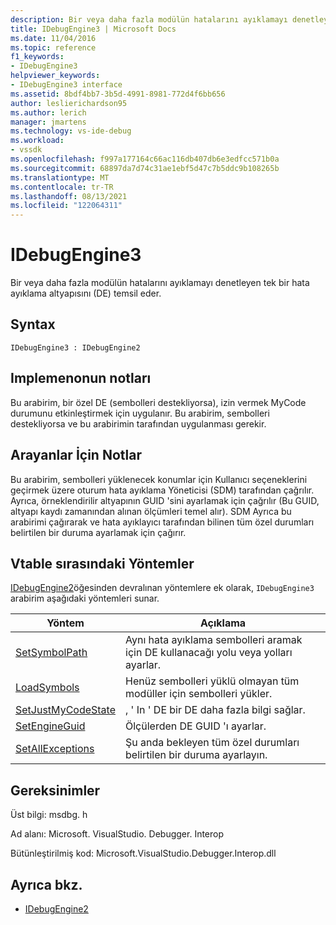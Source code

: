 ```yaml
---
description: Bir veya daha fazla modülün hatalarını ayıklamayı denetleyen tek bir hata ayıklama altyapısını (DE) temsil eder.
title: IDebugEngine3 | Microsoft Docs
ms.date: 11/04/2016
ms.topic: reference
f1_keywords:
- IDebugEngine3
helpviewer_keywords:
- IDebugEngine3 interface
ms.assetid: 8bdf4bb7-3b5d-4991-8981-772d4f6bb656
author: leslierichardson95
ms.author: lerich
manager: jmartens
ms.technology: vs-ide-debug
ms.workload:
- vssdk
ms.openlocfilehash: f997a177164c66ac116db407db6e3edfcc571b0a
ms.sourcegitcommit: 68897da7d74c31ae1ebf5d47c7b5ddc9b108265b
ms.translationtype: MT
ms.contentlocale: tr-TR
ms.lasthandoff: 08/13/2021
ms.locfileid: "122064311"
---
```

# <a name="idebugengine3"></a>IDebugEngine3
Bir veya daha fazla modülün hatalarını ayıklamayı denetleyen tek bir hata ayıklama altyapısını (DE) temsil eder.

## <a name="syntax"></a>Syntax

```
IDebugEngine3 : IDebugEngine2
```

## <a name="notes-for-implementers"></a>Implemenonun notları
 Bu arabirim, bir özel DE (sembolleri destekliyorsa), izin vermek MyCode durumunu etkinleştirmek için uygulanır. Bu arabirim, sembolleri destekliyorsa ve bu arabirimin tarafından uygulanması gerekir.

## <a name="notes-for-callers"></a>Arayanlar İçin Notlar
 Bu arabirim, sembolleri yüklenecek konumlar için Kullanıcı seçeneklerini geçirmek üzere oturum hata ayıklama Yöneticisi (SDM) tarafından çağrılır. Ayrıca, örneklendirilir altyapının GUID 'sini ayarlamak için çağrılır (Bu GUID, altyapı kaydı zamanından alınan ölçümleri temel alır). SDM Ayrıca bu arabirimi çağırarak ve hata ayıklayıcı tarafından bilinen tüm özel durumları belirtilen bir duruma ayarlamak için çağırır.

## <a name="methods-in-vtable-order"></a>Vtable sırasındaki Yöntemler
 [IDebugEngine2](../../../extensibility/debugger/reference/idebugengine2.md)öğesinden devralınan yöntemlere ek olarak, `IDebugEngine3` arabirim aşağıdaki yöntemleri sunar.

|Yöntem|Açıklama|
|------------|-----------------|
|[SetSymbolPath](../../../extensibility/debugger/reference/idebugengine3-setsymbolpath.md)|Aynı hata ayıklama sembolleri aramak için DE kullanacağı yolu veya yolları ayarlar.|
|[LoadSymbols](../../../extensibility/debugger/reference/idebugengine3-loadsymbols.md)|Henüz sembolleri yüklü olmayan tüm modüller için sembolleri yükler.|
|[SetJustMyCodeState](../../../extensibility/debugger/reference/idebugengine3-setjustmycodestate.md)|, ' In ' DE bir DE daha fazla bilgi sağlar.|
|[SetEngineGuid](../../../extensibility/debugger/reference/idebugengine3-setengineguid.md)|Ölçülerden DE GUID 'ı ayarlar.|
|[SetAllExceptions](../../../extensibility/debugger/reference/idebugengine3-setallexceptions.md)|Şu anda bekleyen tüm özel durumları belirtilen bir duruma ayarlayın.|

## <a name="requirements"></a>Gereksinimler
 Üst bilgi: msdbg. h

 Ad alanı: Microsoft. VisualStudio. Debugger. Interop

 Bütünleştirilmiş kod: Microsoft.VisualStudio.Debugger.Interop.dll

## <a name="see-also"></a>Ayrıca bkz.
- [IDebugEngine2](../../../extensibility/debugger/reference/idebugengine2.md)
